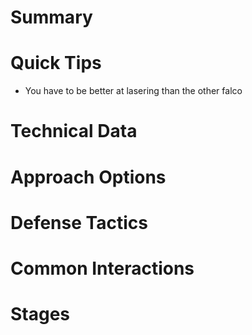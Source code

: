 # Summary
# Quick Tips
- You have to be better at lasering than the other falco
# Technical Data
# Approach Options
# Defense Tactics
# Common Interactions
# Stages